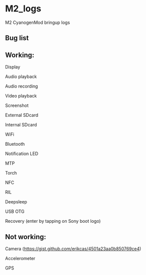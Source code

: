 M2_logs
=======

M2 CyanogenMod bringup logs


Bug list
----------


Working:
--------
Display

Audio playback

Audio recording

Video playback

Screenshot

External SDcard

Internal SDcard

WiFi

Bluetooth

Notification LED

MTP

Torch

NFC

RIL

Deepsleep

USB OTG

Recovery
(enter by tapping <volume down> on Sony boot logo)


Not working:
-----------
Camera (https://gist.github.com/erikcas/4501a23aa0b850769ce4)

Accelerometer

GPS


